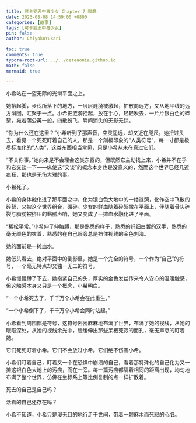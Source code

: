 ```yaml
---
title: 可卡妥思中毒少女 Chapter 7 寂静
date: 2023-08-08 14:59:00 +0800
categories: [故事]
tags: [可卡妥思中毒少女]
pin: false
author: ChiyokoYukari

toc: true
comments: true
typora-root-url: ../../ceteaonia.github.io
math: false
mermaid: true

---
```

小希站在一望无际的光滑平面之上。

她抬起脚，步伐所落下的地方，一层层涟漪被激起，扩散向远方，又从地平线的远方滑回，汇聚于一点。小希把涟漪拾起，放在手心，轻轻吹去，一片片银白色的碎絮，宛若蒲公英一般，四散纷飞，瞬间消失的无影无踪。

“你为什么还在这里？”小希听到了那声音，空灵遥远，却又近在咫尺。她扭过头去，看见一个死死盯着自己的人，那是一个刻板印象的“人类符号”，每一寸都是极尽标准化的“人类”，这类东西相当常见，只是小希从未在意过它们。

“不关你事。”她向来是不会理会这类东西的，但既然它主动找上来，小希并不在乎和它交谈一下——纵使这“交谈”的概念本身也是没意义的，然而这个世界已经几近疯狂，那也是无伤大雅的事。

小希死了。

小希的身体融化进了那平面之中，化为银白色大地中的一缕涟漪，化作空中飞散的碎絮，又被这个世界组合，碾碎。少女的鲜血随着碎絮撒在平面上，伴随着骨头碎裂与脂肪被挤压的黏腻声响，她又变成了一摊血水融化进了平面。

“稀松平常。”小希伸了伸胳膊，那是熟悉的样子，熟悉的纤细白皙的双手，熟悉的毫无颜色的衣着，熟悉的在自己眼旁总是挡住视线的金色刘海。

她的面前是一摊血水。

她低头看去，绝对平面中的倒影里，她是一个完全的符号，一个作为“自己”的符号，一个毫无特点却又独一无二的符号。

小希慢慢蹲了下去，她抱紧自己的头，厚实的金色发丝传来令人安心的温暖触感，但这触感本身又只是一个概念，小希明白。

“一个小希死去了，千千万个小希会在此重生。”

“一个小希倒下了，千千万个小希会同时站起。”

小希看到周围都是符号，这符号密密麻麻地布满了世界，布满了她的视线，从她的眼眶深处，从她的视线余光中，缓缓伸出那些呆板死寂的面孔，毫无声息的盯着她。

它们死死盯着小希。它们不会放过小希。它们绝不伤害小希。

小希们盯着自己，盯着又一个在恐惧中崩溃的自己，看着那特殊化的自己化为又一摊这银白色大地上的污痕，而在一旁。每一篇污痕都隔着相同的距离出现，均匀地布满了整个世界，仿佛在坐标系上等比例复制的点一样扩散着。

死去的自己是自己吗？

活着的自己还存在吗？

小希不知道，小希只是漫无目的地行走于世间，带着一颗麻木而死寂的心脏。

